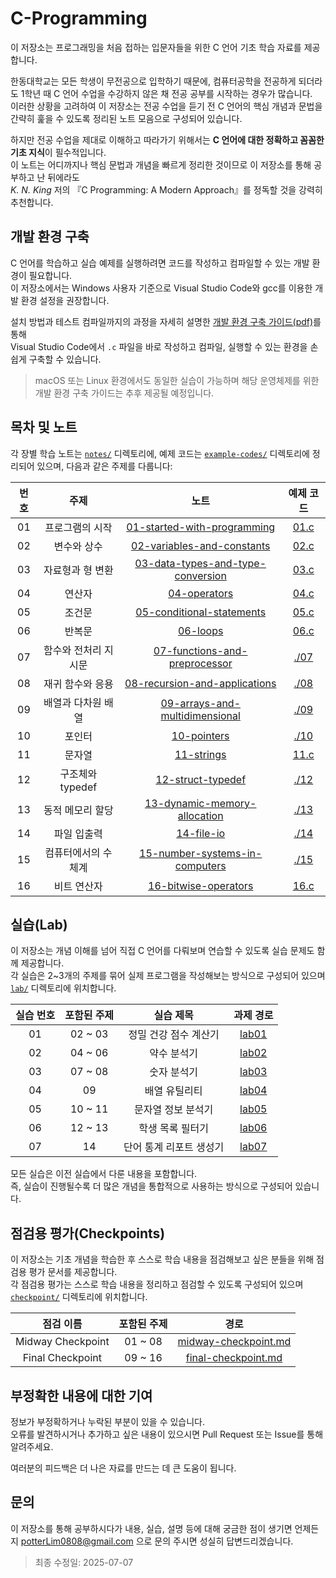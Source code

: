 # C-Programming

이 저장소는 프로그래밍을 처음 접하는 입문자들을 위한 C 언어 기초 학습 자료를 제공합니다.

한동대학교는 모든 학생이 무전공으로 입학하기 때문에, 컴퓨터공학을 전공하게 되더라도 1학년 때 C 언어 수업을 수강하지 않은 채 전공 공부를 시작하는 경우가 많습니다.  
이러한 상황을 고려하여 이 저장소는 전공 수업을 듣기 전 C 언어의 핵심 개념과 문법을 간략히 훑을 수 있도록 정리된 노트 모음으로 구성되어 있습니다.

하지만 전공 수업을 제대로 이해하고 따라가기 위해서는 **C 언어에 대한 정확하고 꼼꼼한 기초 지식**이 필수적입니다.  
이 노트는 어디까지나 핵심 문법과 개념을 빠르게 정리한 것이므로 이 저장소를 통해 공부하고 난 뒤에라도  
_K. N. King_ 저의 『C Programming: A Modern Approach』를 정독할 것을 강력히 추천합니다.

## 개발 환경 구축

C 언어를 학습하고 실습 예제를 실행하려면 코드를 작성하고 컴파일할 수 있는 개발 환경이 필요합니다.  
이 저장소에서는 Windows 사용자 기준으로 Visual Studio Code와 gcc를 이용한 개발 환경 설정을 권장합니다.

설치 방법과 테스트 컴파일까지의 과정을 자세히 설명한 [개발 환경 구축 가이드(pdf)](./setup-guide/c_programming_setup_guide.pdf)를 통해  
Visual Studio Code에서 `.c` 파일을 바로 작성하고 컴파일, 실행할 수 있는 환경을 손쉽게 구축할 수 있습니다.

> macOS 또는 Linux 환경에서도 동일한 실습이 가능하며 해당 운영체제를 위한 개발 환경 구축 가이드는 추후 제공될 예정입니다.

## 목차 및 노트

각 장별 학습 노트는 [`notes/`](./notes) 디렉토리에, 예제 코드는 [`example-codes/`](./example-codes) 디렉토리에 정리되어 있으며, 다음과 같은 주제를 다룹니다:

| 번호 | 주제                 | 노트                                                                            | 예제 코드                  |
| :--: | :-------------------:| :-----------------------------------------------------------------------------: | :------------------------: |
| 01   | 프로그램의 시작      | [01-started-with-programming](notes/01-started-with-programming.md)             | [01.c](example-codes/01.c) |
| 02   | 변수와 상수          | [02-variables-and-constants](notes/02-variables-and-constants.md)               | [02.c](example-codes/02.c) |
| 03   | 자료형과 형 변환     | [03-data-types-and-type-conversion](notes/03-data-types-and-type-conversion.md) | [03.c](example-codes/03.c) |
| 04   | 연산자               | [04-operators](notes/04-operators.md)                                           | [04.c](example-codes/04.c) |
| 05   | 조건문               | [05-conditional-statements](notes/05-conditional-statements.md)                 | [05.c](example-codes/05.c) |
| 06   | 반복문               | [06-loops](notes/06-loops.md)                                                   | [06.c](example-codes/06.c) |
| 07   | 함수와 전처리 지시문 | [07-functions-and-preprocessor](notes/07-functions-and-preprocessor.md)         | [./07](example-codes/07)   |
| 08   | 재귀 함수와 응용     | [08-recursion-and-applications](notes/08-recursion-and-applications.md)         | [./08](example-codes/08)   |
| 09   | 배열과 다차원 배열   | [09-arrays-and-multidimensional](notes/09-arrays-and-multidimensional.md)       | [./09](example-codes/09)   |
| 10   | 포인터               | [10-pointers](notes/10-pointers.md)                                             | [./10](example-codes/10)   |
| 11   | 문자열               | [11-strings](notes/11-strings.md)                                               | [11.c](example-codes/11.c) |
| 12   | 구조체와 typedef     | [12-struct-typedef](notes/12-struct-typedef.md)                                 | [./12](example-codes/12)   |
| 13   | 동적 메모리 할당     | [13-dynamic-memory-allocation](notes/13-dynamic-memory-allocation.md)           | [./13](example-codes/13)   |
| 14   | 파일 입출력          | [14-file-io](notes/14-file-io.md)                                               | [./14](example-codes/14)   |
| 15   | 컴퓨터에서의 수 체계 | [15-number-systems-in-computers](notes/15-number-systems-in-computers.md)       | [./15](example-codes/15)   |
| 16   | 비트 연산자          | [16-bitwise-operators](notes/16-bitwise-operators.md)                           | [16.c](example-codes/16.c) |

## 실습(Lab)

이 저장소는 개념 이해를 넘어 직접 C 언어를 다뤄보며 연습할 수 있도록 실습 문제도 함께 제공합니다.  
각 실습은 2~3개의 주제를 묶어 실제 프로그램을 작성해보는 방식으로 구성되어 있으며 [`lab/`](./lab) 디렉토리에 위치합니다.

| 실습 번호 | 포함된 주제 |          실습 제목           |     과제 경로      |
| :-------: | :---------: | :--------------------------: | :----------------: |
|     01    |   02 ~ 03   | 정밀 건강 점수 계산기        | [lab01](lab/lab01) |
|     02    |   04 ~ 06   | 약수 분석기                  | [lab02](lab/lab02) |
|     03    |   07 ~ 08   | 숫자 분석기                  | [lab03](lab/lab03) |
|     04    |     09      | 배열 유틸리티                | [lab04](lab/lab04) |
|     05    |   10 ~ 11   | 문자열 정보 분석기           | [lab05](lab/lab05) |
|     06    |   12 ~ 13   | 학생 목록 필터기             | [lab06](lab/lab06) |
|     07    |     14      | 단어 통계 리포트 생성기      | [lab07](lab/lab07) |


모든 실습은 이전 실습에서 다룬 내용을 포함합니다.  
즉, 실습이 진행될수록 더 많은 개념을 통합적으로 사용하는 방식으로 구성되어 있습니다.

## 점검용 평가(Checkpoints)

이 저장소는 기초 개념을 학습한 후 스스로 학습 내용을 점검해보고 싶은 분들을 위해 점검용 평가 문서를 제공합니다.  
각 점검용 평가는 스스로 학습 내용을 정리하고 점검할 수 있도록 구성되어 있으며 [`checkpoint/`](./checkpoint) 디렉토리에 위치합니다.

| 점검 이름         | 포함된 주제 | 경로                                                       |
| :---------------: | :---------: | :--------------------------------------------------------: |
| Midway Checkpoint | 01 ~ 08     | [midway-checkpoint.md](./checkpoint/midway-checkpoint.md)  |
| Final Checkpoint  | 09 ~ 16     | [final-checkpoint.md](./checkpoint/final-checkpoint.md)    |

## 부정확한 내용에 대한 기여

정보가 부정확하거나 누락된 부분이 있을 수 있습니다.  
오류를 발견하시거나 추가하고 싶은 내용이 있으시면 Pull Request 또는 Issue를 통해 알려주세요.

여러분의 피드백은 더 나은 자료를 만드는 데 큰 도움이 됩니다.

## 문의

이 저장소를 통해 공부하시다가 내용, 실습, 설명 등에 대해 궁금한 점이 생기면 언제든지 potterLim0808@gmail.com 으로 문의 주시면 성실히 답변드리겠습니다.

> 최종 수정일: 2025-07-07
